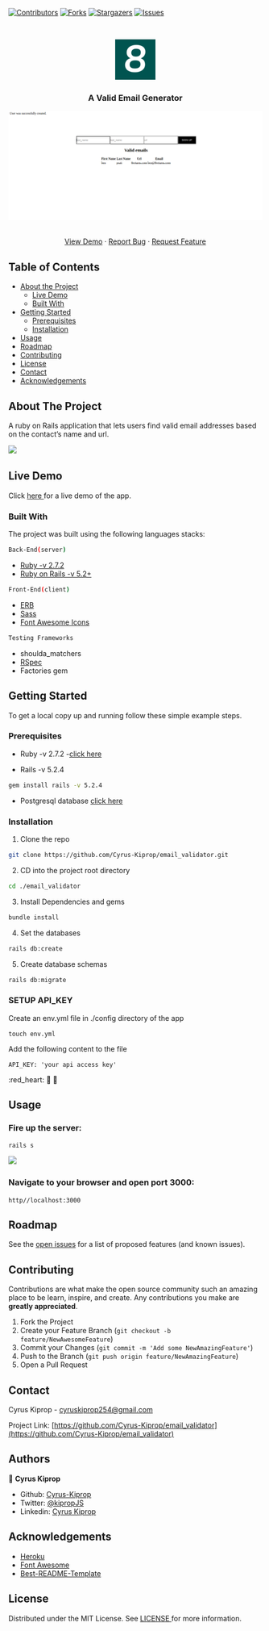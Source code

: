 [![Contributors][contributors-shield]][contributors-url]
[![Forks][forks-shield]][forks-url]
[![Stargazers][stars-shield]][stars-url]
[![Issues][issues-shield]][issues-url]

<!-- PROJECT LOGO -->
<br />
<p align="center">
    <img src="./logo.png" alt="Logo" width="80" height="80">

  <h3 align="center">A Valid Email Generator</h3>

![](./app.png)

  <p align="center">
    <br />
    <a href="https://pacific-stream-82359.herokuapp.com/">View Demo</a>
    ·
    <a href="https://github.com/Cyrus-Kiprop/email_validator/issues">Report Bug</a>
    ·
    <a href="https://github.com/Cyrus-Kiprop/email_validator/issues">Request Feature</a>
  </p>
</p>

<!-- TABLE OF CONTENTS -->

## Table of Contents

- [About the Project](#about-the-project)
  - [Live Demo](#live-demo)
  - [Built With](#built-with)
- [Getting Started](#getting-started)
  - [Prerequisites](#prerequisites)
  - [Installation](#installation)
- [Usage](#usage)
- [Roadmap](#roadmap)
- [Contributing](#contributing)
- [License](#license)
- [Contact](#contact)
- [Acknowledgements](#acknowledgements)

<!-- ABOUT THE PROJECT -->

## About The Project

A ruby on Rails application that lets users find valid email addresses based on the contact’s name and url.

![](./images/entire-app.gif)

## Live Demo

Click [ here ](https://pacific-stream-82359.herokuapp.com/) for a live demo of the app.

### Built With

The project was built using the following languages stacks:

```sh
Back-End(server)
```

- [Ruby -v 2.7.2](https://ruby-doc.org/)
- [Ruby on Rails -v 5.2+](https://rubyonrails.org/)

```sh
Front-End(client)
```
- [ERB](https://guides.rubyonrails.org/layouts_and_rendering.html)
- [Sass](https://sass-lang.com/)
- [Font Awesome Icons](https://fontawesome.com/icons?d=gallery)

```sh
Testing Frameworks
```

- shoulda_matchers
- [RSpec](https://rspec.info/)
- Factories gem

<!-- GETTING STARTED -->

## Getting Started

To get a local copy up and running follow these simple example steps.

### Prerequisites

- Ruby -v 2.7.2 -[click here](https://www.ruby-lang.org/en/)

- Rails -v 5.2.4

```sh
gem install rails -v 5.2.4
```

- Postgresql database [click here](https://www.digitalocean.com/community/tutorials/how-to-install-ruby-on-rails-with-rbenv-on-ubuntu-18-04)

### Installation

1. Clone the repo

```sh
git clone https://github.com/Cyrus-Kiprop/email_validator.git
```

2. CD into the project root directory

```sh
cd ./email_validator
```

3. Install Dependencies and gems

```sh
bundle install
```

4. Set the databases

```sh
rails db:create
```

5. Create database schemas

```sh
rails db:migrate
```

### SETUP API_KEY

Create an env.yml file in ./config directory of the app

```JS
touch env.yml
```

Add the following content to the file

```JS
API_KEY: 'your api access key'
```

:red_heart: :blue_heart: :green_heart:

<!-- USAGE EXAMPLES -->

## Usage

### Fire up the server:

```JS
rails s
```

![](./images/starting-server.gif)

### Navigate to your browser and open port 3000:

```JS
http//localhost:3000
```

## Roadmap

See the [open issues](https://github.com/Cyrus-Kiprop/email_validator/issues) for a list of proposed features (and known issues).

<!-- CONTRIBUTING -->

## Contributing

Contributions are what make the open source community such an amazing place to be learn, inspire, and create. Any contributions you make are **greatly appreciated**.

1. Fork the Project
2. Create your Feature Branch (`git checkout -b feature/NewAwesomeFeature`)
3. Commit your Changes (`git commit -m 'Add some NewAmazingFeature'`)
4. Push to the Branch (`git push origin feature/NewAmazingFeature`)
5. Open a Pull Request

<!-- CONTACT -->

## Contact

Cyrus Kiprop - cyruskiprop254@gmail.com

Project Link: [https://github.com/Cyrus-Kiprop/email_validator](https://github.com/Cyrus-Kiprop/email_validator)

## Authors

👤 **Cyrus Kiprop**

- Github: [Cyrus-Kiprop](https://github.com/Cyrus-Kiprop)
- Twitter: [@kipropJS](https://twitter.com/kipropJS)
- Linkedin: [Cyrus Kiprop](https://www.linkedin.com/in/cyrus-kiprop-ba7320120/)

## Acknowledgements

- [Heroku](https://pacific-stream-82359.herokuapp.com/)
- [Font Awesome](https://fontawesome.com)
- [Best-README-Template](https://github.com/othneildrew/Best-README-Template)

<!-- LICENSE -->

## License

Distributed under the MIT License. See [ LICENSE ](https://github.com/Cyrus-Kiprop/email_validator/blob/master/LICENSE) for more information.

<!-- MARKDOWN LINKS & IMAGES -->

[contributors-shield]: https://img.shields.io/github/contributors/Cyrus-Kiprop/email_validator.svg?style=flat-square
[contributors-url]: https://github.com/Cyrus-Kiprop/email_validator/graphs/contributors
[forks-shield]: https://img.shields.io/github/forks/Cyrus-Kiprop/email_validator.svg?style=flat-square
[forks-url]: https://github.com/Cyrus-Kiprop/email_validator/network/members
[stars-shield]: https://img.shields.io/github/stars/Cyrus-Kiprop/email_validator.svg?style=flat-square
[stars-url]: https://github.com/Cyrus-Kiprop/email_validator/stargazers
[issues-shield]: https://img.shields.io/github/issues/Cyrus-Kiprop/email_validator.svg?style=flat-square
[issues-url]: https://github.com/Cyrus-Kiprop/email_validator/issues
[product-screenshot]: ./aapp.png
